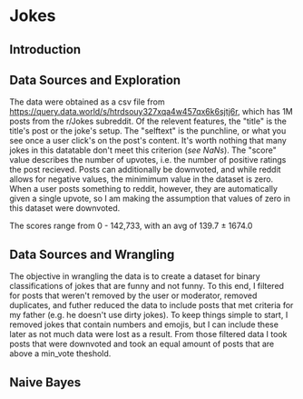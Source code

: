 # Jokes

## Introduction 

## Data Sources and Exploration

The data were obtained as a csv file from https://query.data.world/s/htrdsouy327xqa4w457qx6k6sjtj6r, which has 1M posts from the r/Jokes subreddit. Of the relevent features, the "title" is the title's post or the joke's setup. The "selftext" is the punchline, or what you see once a user click's on the post's content. It's worth nothing that many jokes in this datatable don't meet this criterion (*see NaNs*). The "score" value describes the number of upvotes, i.e. the number of positive ratings the post recieved. Posts can additionally be downvoted, and while reddit allows for negative values, the minimimum value in the dataset is zero. When a user posts something to reddit, however, they are automatically given a single upvote, so I am making the assumption that values of zero in this dataset were downvoted. 

The scores range from 0 - 142,733, with an avg of 139.7 $\pm$ 1674.0

## Data Sources and Wrangling

The objective in wrangling the data is to create a dataset for binary classifications of jokes that are funny and not funny. To this end, I filtered for posts that weren't removed by the user or moderator, removed duplicates, and futher reduced the data to include posts that met criteria for my father (e.g. he doesn't use dirty jokes). To keep things simple to start, I removed jokes that contain numbers and emojis, but I can include these later as not much data were lost as a result. From those filtered data I took posts that were downvoted and took an equal amount of posts that are above a min_vote theshold. 

## Naive Bayes
